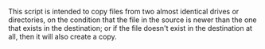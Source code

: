 This script is intended to copy files from two almost identical drives or directories, on the condition that the file in the source is newer than the one that exists in the destination; or if the file doesn't exist in the destination at all, then it will also create a copy.
